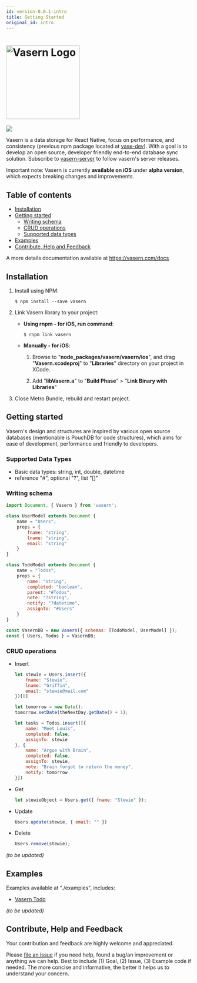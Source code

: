 ```yaml
---
id: version-0.0.1-intro
title: Getting Started
original_id: intro
---
```


# <img src="https://unpkg.com/vasern@0.2.4/vasern-logo.svg" alt="Vasern Logo" width="200"> 

![](https://badge.fury.io/js/vasern.svg)

Vasern is a data storage for React Native, focus on performance, and consistency (previous npm package located at [vase-dev](https://www.npmjs.com/package/vase-dev)).
With a goal is to develop an open source, developer friendly end-to-end database sync solution. Subscribe to [vasern-server](https://github.com/ambistudio/vasern-server) to follow vasern's server releases.

Important note: Vasern is currently **available on iOS** under **alpha version**, which expects breaking changes and improvements.

## Table of contents

- [Installation](#installation)
- [Getting started](#getting-started)
    - [Writing schema](#writing-schema)
    - [CRUD operations](#crud-operations)
    - [Supported data types](#supported-data-types)
- [Examples](#examples)
- [Contribute, Help and Feedback](#contribute-help-and-feedback)

A more details documentation available at https://vasern.com/docs

## Installation

1. Install using NPM:
    ```ssh
    $ npm install --save vasern
    ```

2. Link Vasern library to your project:

    - **Using rnpm - for iOS, run command**:
        ```ssh
        $ rnpm link vasern
        ```

    - **Manually - for iOS**:

        1. Browse to "**node_packages/vasern/vasern/ios**", and drag "**Vasern.xcodeproj**" to "**Libraries**" directory on your project in XCode.

        2. Add "**libVasern.a**" to "**Build Phase**" > "**Link Binary with Libraries**"
        

3. Close Metro Bundle, rebuild and restart project.

## Getting started

Vasern's design and structures are inspired by various open source databases (mentionable is PouchDB for code structures), which aims for ease of development, performance and friendly to developers.

### Supported Data Types
- Basic data types: string, int, double, datetime
- reference "#", optional "?", list "[]"

### Writing schema

```javascript
import Document, { Vasern } from 'vasern';

class UserModel extends Document {
    name = "Users";
    props = {
        fname: "string",
        lname: "string",
        email: "string"
    }
}

class TodoModel extends Document {
    name = "Todos";
    props = {
        name: "string",
        completed: "boolean",
        parent: "#Todos",
        note: "?string",
        notify: "?datetime",
        assignTo: "#Users"
    }
}

const VasernDB = new Vasern({ schemas: [TodoModel, UserModel] });
const { Users, Todos } = VasernDB;
```

### CRUD operations

- Insert
    ```javascript
    let stewie = Users.insert({
        fname: "Stewie",
        lname: "Griffin",
        email: "stewie@mail.com"
    })[0]

    let tomorrow = new Date();
    tomorrow.setDate(theNextDay.getDate() + 1);

    let tasks = Todos.insert([{
        name: "Meet Louis",
        completed: false,
        assignTo: stewie
    }, {
        name: "Argue with Brain",
        completed: false,
        assignTo: stewie,
        note: "Brain forgot to return the money",
        notify: tomorrow
    }])

    ```
- Get

    ```javascript
    let stewieObject = Users.get({ fname: "Stewie" });
    ```

- Update
    ```javascript
    Users.update(stewie, { email: "" })
    ```

- Delete
    ```javascript
    Users.remove(stewie);
    ```

_(to be updated)_

## Examples

Examples available at "./examples", includes:

- [Vasern Todo](./examples/vasern-todo)

_(to be updated)_

## Contribute, Help and Feedback

Your contribution and feedback are highly welcome and appreciated.

Please [file an issue](https://github.com/ambistudio/vasern/issues) if you need help, found a bug/an improvement or anything we can help. Best to include (1) Goal, (2) Issue, (3) Example code if needed. The more concise and informative, the better it helps us to understand your concern. 